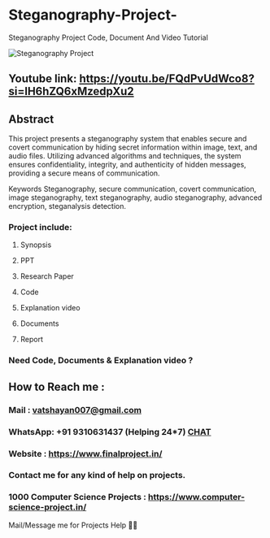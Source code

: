 # Steganography-Project-
Steganography Project Code, Document And Video Tutorial

![Steganography Project](https://github.com/user-attachments/assets/159fea2c-ec39-4aeb-9c61-32f6d5f1e856)

## Youtube link: https://youtu.be/FQdPvUdWco8?si=lH6hZQ6xMzedpXu2

## Abstract
This project presents a steganography system that enables secure and covert communication by hiding secret information within image, text, and audio files. Utilizing advanced algorithms and techniques, the system ensures confidentiality, integrity, and authenticity of hidden messages, providing a secure means of communication.

Keywords
Steganography, secure communication, covert communication, image steganography, text steganography, audio steganography, advanced encryption, steganalysis detection.

### Project include: 

1. Synopsis

2. PPT

3. Research Paper


4. Code

5. Explanation video

6. Documents

7. Report


### Need Code, Documents & Explanation video ? 

## How to Reach me :

### Mail : vatshayan007@gmail.com 

### WhatsApp: +91 9310631437 (Helping 24*7) **[CHAT](https://wa.me/message/CHWN2AHCPMAZK1)** 

### Website : https://www.finalproject.in/

### Contact me for any kind of help on projects.
### 1000 Computer Science Projects : https://www.computer-science-project.in/


Mail/Message me for Projects Help 🙏🏻
